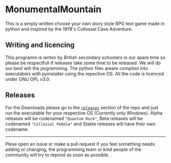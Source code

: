 # MonumentalMountain
This is a simply written choose your own story style RPG text game made in python and inspired by the 1978's Collossal Cave Adventure.

## Writing and licencing

This programm is writen by British secondary schoolers in our spare time so please be respectfull if releases take some time to be released. We will do our best wih the pogramming. The python files areare compiled into executables with pyinstaller using the repective OS. All the code is licenced under GNU GPL v3.0.

## Releases

For the Downloads please go to the [*`releases`*](https://github.com/JTech-Labs/MonumentalMountain/releases) section of the repo and just run the executable for your respective OS (Currently only Windows). Alpha releases will be codenamed `"Quantum Rock"`, Beta releases will be codenamed `"Collossal Pebble"` and Stable releases will have their own codename.

---

Plese open an issue or make a pull request if you feel something needs adding or changing, the programming team or kind people of the community will try to repond as soon as possible.
